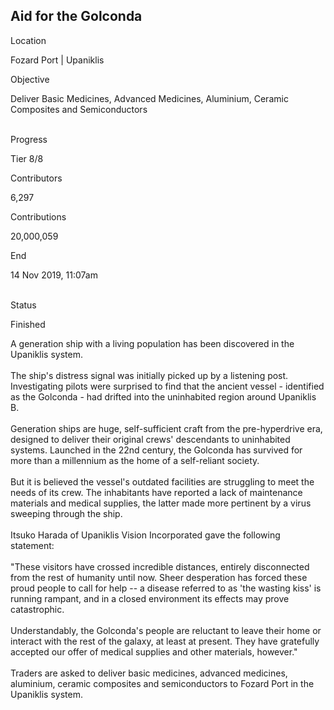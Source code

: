 ## Aid for the Golconda

Location

Fozard Port \| Upaniklis

Objective

Deliver Basic Medicines, Advanced Medicines, Aluminium, Ceramic
Composites and Semiconductors

\
Progress

Tier 8/8

Contributors

6,297

Contributions

20,000,059

End

14 Nov 2019, 11:07am

\
Status

Finished

A generation ship with a living population has been discovered in the
Upaniklis system.​\
​\
The ship\'s distress signal was initially picked up by a listening post.
Investigating pilots were surprised to find that the ancient vessel -
identified as the Golconda - had drifted into the uninhabited region
around Upaniklis B.​\
​\
Generation ships are huge, self-sufficient craft from the pre-hyperdrive
era, designed to deliver their original crews\' descendants to
uninhabited systems. Launched in the 22nd century, the Golconda has
survived for more than a millennium as the home of a self-reliant
society.​\
​\
But it is believed the vessel\'s outdated facilities are struggling to
meet the needs of its crew. The inhabitants have reported a lack of
maintenance materials and medical supplies, the latter made more
pertinent by a virus sweeping through the ship.​\
​\
Itsuko Harada of Upaniklis Vision Incorporated gave the following
statement:​\
\
\"These visitors have crossed incredible distances, entirely
disconnected from the rest of humanity until now. Sheer desperation has
forced these proud people to call for help -- a disease referred to as
'the wasting kiss\' is running rampant, and in a closed environment its
effects may prove catastrophic.\
\
Understandably, the Golconda\'s people are reluctant to leave their home
or interact with the rest of the galaxy, at least at present. They have
gratefully accepted our offer of medical supplies and other materials,
however.\"\
\
Traders are asked to deliver basic medicines, advanced medicines,
aluminium, ceramic composites and semiconductors to Fozard Port in the
Upaniklis system.
